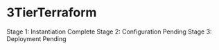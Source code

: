 # 3TierTerraform

Stage 1: Instantiation Complete
Stage 2: Configuration Pending
Stage 3: Deployment Pending